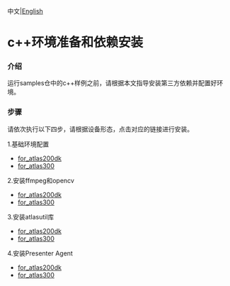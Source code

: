 中文|[English](README_EN.md)

# c++环境准备和依赖安装

### 介绍
运行samples仓中的c++样例之前，请根据本文指导安装第三方依赖并配置好环境。 


### 步骤
请依次执行以下四步，请根据设备形态，点击对应的链接进行安装。

1.基础环境配置
- [for_atlas200dk](./prepare_ENV/README_200DK_CN.md)  
- [for_atlas300](./prepare_ENV/README_300_CN.md)

2.安装ffmpeg和opencv
- [for_atlas200dk](./opencv_install/README_200DK_CN.md)  
- [for_atlas300](./opencv_install/README_300_CN.md)

3.安装atlasutil库
- [for_atlas200dk](./atlasutil_install/README_200DK_CN.md)  
- [for_atlas300](./atlasutil_install/README_300_CN.md)

4.安装Presenter Agent
- [for_atlas200dk](./presenteragent_install/README_200DK_CN.md)  
- [for_atlas300](./presenteragent_install/README_300_CN.md)

